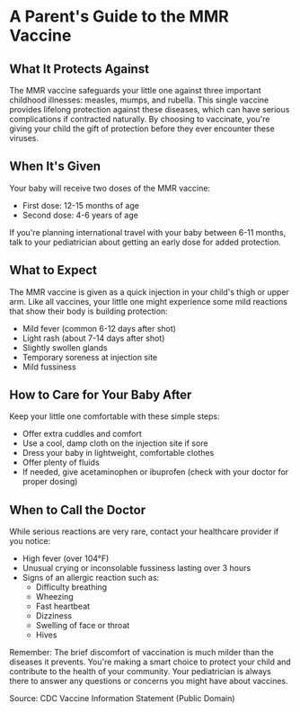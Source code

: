 # A Parent's Guide to the MMR Vaccine

## What It Protects Against
The MMR vaccine safeguards your little one against three important childhood illnesses: measles, mumps, and rubella. This single vaccine provides lifelong protection against these diseases, which can have serious complications if contracted naturally. By choosing to vaccinate, you're giving your child the gift of protection before they ever encounter these viruses.

## When It's Given
Your baby will receive two doses of the MMR vaccine:
- First dose: 12-15 months of age
- Second dose: 4-6 years of age

If you're planning international travel with your baby between 6-11 months, talk to your pediatrician about getting an early dose for added protection.

## What to Expect
The MMR vaccine is given as a quick injection in your child's thigh or upper arm. Like all vaccines, your little one might experience some mild reactions that show their body is building protection:
- Mild fever (common 6-12 days after shot)
- Light rash (about 7-14 days after shot)
- Slightly swollen glands
- Temporary soreness at injection site
- Mild fussiness

## How to Care for Your Baby After
Keep your little one comfortable with these simple steps:
- Offer extra cuddles and comfort
- Use a cool, damp cloth on the injection site if sore
- Dress your baby in lightweight, comfortable clothes
- Offer plenty of fluids
- If needed, give acetaminophen or ibuprofen (check with your doctor for proper dosing)

## When to Call the Doctor
While serious reactions are very rare, contact your healthcare provider if you notice:
- High fever (over 104°F)
- Unusual crying or inconsolable fussiness lasting over 3 hours
- Signs of an allergic reaction such as:
  - Difficulty breathing
  - Wheezing
  - Fast heartbeat
  - Dizziness
  - Swelling of face or throat
  - Hives

Remember: The brief discomfort of vaccination is much milder than the diseases it prevents. You're making a smart choice to protect your child and contribute to the health of your community. Your pediatrician is always there to answer any questions or concerns you might have about vaccines.

Source: CDC Vaccine Information Statement (Public Domain)